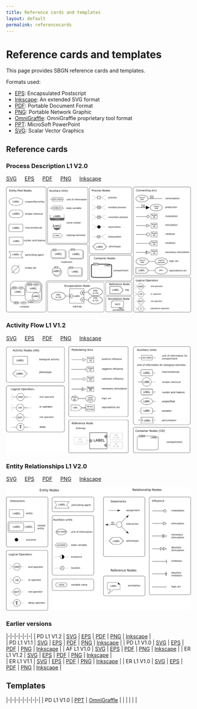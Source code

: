 ```yaml
---
title: Reference cards and templates
layout: default
permalink: referencecards
---
```


# Reference cards and templates

This page provides SBGN reference cards and templates.  

Formats used:

-   [EPS](http://en.wikipedia.org/wiki/Encapsulated_postscript): Encapsulated Postscript
-   [Inkscape](http://www.inkscape.org): An extended SVG format
-   [PDF](http://en.wikipedia.org/wiki/PDF): Portable Document Format
-   [PNG](http://en.wikipedia.org/wiki/Portable_Network_Graphics): Portable Network Graphic
-   [OmniGraffle](http://www.omnigroup.com/applications/OmniGraffle/): OmniGraffle proprietary tool format
-   [PPT](http://office.microsoft.com/powerpoint): MicroSoft PowerPoint
-   [SVG](http://en.wikipedia.org/wiki/Scalar_Vector_Graphics): Scalar Vector Graphics


## Reference cards

### Process Description L1 V2.0

[SVG](downloads/referencecards/PD_L1V2.0.svg) &emsp;
[EPS](downloads/referencecards/PD_L1V2.0.eps) &emsp;
[PDF](downloads/referencecards/PD_L1V2.0.pdf) &emsp;
[PNG](downloads/referencecards/PD_L1V2.0.png) &emsp;
[Inkscape](downloads/referencecards/PD_L1V2.0-Inkscape.svg)

<!--|-|-|-|-|-|
| [SVG](downloads/referencecards/PD_L1V1.3.svg) | [EPS](downloads/referencecards/PD_L1V1.3.eps) | [PDF](downloads/referencecards/PD_L1V1.3.pdf) | [PNG](downloads/referencecards/PD_L1V1.3.png) | [Inkscape](downloads/referencecards/PD_L1V1.3-Inkscape.svg) | -->

<img src="downloads/referencecards/PD_L1V2.0.png" width="600">

### Activity Flow L1 V1.2

[SVG](downloads/referencecards/AF_L1V1.2.svg) &emsp;
[EPS](downloads/referencecards/AF_L1V1.2.eps) &emsp;
[PDF](downloads/referencecards/AF_L1V1.2.pdf) &emsp;
[PNG](downloads/referencecards/AF_L1V1.2.png) &emsp;
[Inkscape](downloads/referencecards/AF_L1V1.2-Inkscape.svg)

<!--|-|-|-|-|-|
| [SVG](downloads/referencecards/AF_L1V1.2.svg) | [EPS](downloads/referencecards/AF_L1V1.2.eps) | [PDF](downloads/referencecards/AF_L1V1.2.pdf) | [PNG](downloads/referencecards/AF_L1V1.2.png) | [Inkscape](downloads/referencecards/AF_L1V1.2-Inkscape.svg) | -->

<img src="downloads/referencecards/AF_L1V1.2_web.png" width="600">

### Entity Relationships L1 V2.0

[SVG](downloads/referencecards/ER_L1V2.0.svg) &emsp;
[EPS](downloads/referencecards/ER_L1V2.0.eps) &emsp;
[PDF](downloads/referencecards/ER_L1V2.0.pdf) &emsp;
[PNG](downloads/referencecards/ER_L1V2.0.png) &emsp;
[Inkscape](downloads/referencecards/ER_L1V2.0-Inkscape.svg)

<!--|-|-|-|-|-|
| [SVG](downloads/referencecards/ER_L1V2.0.svg) | [EPS](downloads/referencecards/ER_L1V2.0.eps) | [PDF](downloads/referencecards/ER_L1V2.0.pdf) | [PNG](downloads/referencecards/ER_L1V2.0.png) | [Inkscape](downloads/referencecards/ER_L1V2.0-Inkscape.svg) | -->

<img src="downloads/referencecards/ER_L1V2.0_web.png" width="600">

### Earlier versions

|-|-|-|-|-|-|
| PD L1 V1.2 | [SVG](downloads/referencecards/PD_L1V1.2.svg) | [EPS](downloads/referencecards/PD_L1V1.2.eps) | [PDF](downloads/referencecards/PD_L1V1.2.pdf) | [PNG](downloads/referencecards/PD_L1V1.2.png) | [Inkscape](downloads/referencecards/PD_L1V1.2-Inkscape.svg) |           
| PD L1 V1.1 | [SVG](downloads/referencecards/PD_L1V1.1.svg) | [EPS](downloads/referencecards/PD_L1V1.1.eps) | [PDF](downloads/referencecards/PD_L1V1.1.pdf) | [PNG](downloads/referencecards/PD_L1V1.1.png) | [Inkscape](downloads/referencecards/PD_L1V1.1-Inkscape.svg) | 
| PD L1 V1.0 | [SVG](downloads/referencecards/PD_L1V1.0.svg) | [EPS](downloads/referencecards/PD_L1V1.0.eps) | [PDF](downloads/referencecards/PD_L1V1.0.pdf) | [PNG](downloads/referencecards/PD_L1V1.0.png) | [Inkscape](downloads/referencecards/PD_L1V1.0-Inkscape.svg) |
| AF L1 V1.0 | [SVG](downloads/referencecards/AF_L1V1.0.svg) | [EPS](downloads/referencecards/AF_L1V1.0.eps) | [PDF](downloads/referencecards/AF_L1V1.0.pdf) | [PNG](downloads/referencecards/AF_L1V1.0.png) | [Inkscape](downloads/referencecards/AF_L1V1.0-Inkscape.svg)                                |
| ER L1 V1.2 | [SVG](downloads/referencecards/ER_L1V1.2.svg)  | [EPS](downloads/referencecards/ER_L1V1.2.eps) | [PDF](downloads/referencecards/ER_L1V1.2.pdf) | [PNG](downloads/referencecards/ER_L1V1.2.png) | [Inkscape](downloads/referencecards/ER_L1V1.2-Inkscape.svg) |   
| ER L1 V1.1 | [SVG](downloads/referencecards/ER_L1V1.2.svg) | [EPS](downloads/referencecards/ER_L1V1.1.eps) | [PDF](downloads/referencecards/ER_L1V1.1.pdf) | [PNG](downloads/referencecards/ER_L1V1.1.png) | [Inkscape](downloads/referencecards/ER_L1V1.1-Inkscape.svg) |
| ER L1 V1.0 | [SVG](downloads/referencecards/ER_L1V1.0.svg) | [EPS](downloads/referencecards/ER_L1V1.0.eps) | [PDF](downloads/referencecards/ER_L1V1.0.pdf) | [PNG](downloads/referencecards/ER_L1V1.0.png) | [Inkscape](downloads/referencecards/ER_L1V1.0-Inkscape.svg) |

## Templates

|-|-|-|-|-|-|-|-|
| PD L1 V1.0 | [PPT](downloads/templates/PD_L1V1.0.ppt) | [OmniGraffle](downloads/templates/PD_L1V1.0-OmniGraffle.gstencil) |   |   |   |   |   |
